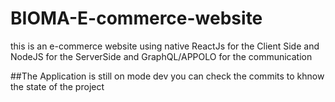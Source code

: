 # BIOMA-E-commerce-website
this is an e-commerce website using native ReactJs for the Client Side and NodeJS for the ServerSide and GraphQL/APPOLO for the communication

##The Application is still on mode dev you can check the commits to khnow the state of the project
